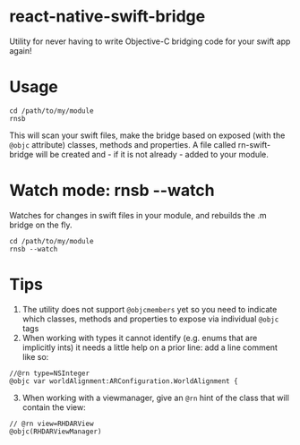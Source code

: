 # react-native-swift-bridge

Utility for never having to write Objective-C bridging code for your swift app again!

# Usage

```
cd /path/to/my/module
rnsb
```

This will scan your swift files, make the bridge based on exposed (with the `@objc` attribute) classes, methods and properties. A file called rn-swift-bridge will be created and - if it is not already - added to your module.

# Watch mode: rnsb --watch

Watches for changes in swift files in your module, and rebuilds the .m bridge on the fly.

```
cd /path/to/my/module
rnsb --watch
```

# Tips

1. The utility does not support `@objcmembers` yet so you need to indicate which classes, methods and properties to expose via individual `@objc` tags
2. When working with types it cannot identify (e.g. enums that are implicitly ints) it needs a little help on a prior line: add a line comment like so:

```
//@rn type=NSInteger
@objc var worldAlignment:ARConfiguration.WorldAlignment {
```

3. When working with a viewmanager, give an `@rn` hint of the class that will contain the view:

```
// @rn view=RHDARView
@objc(RHDARViewManager)
```
